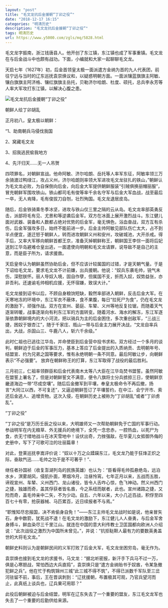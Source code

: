 ```yaml
---
layout: "post"
title: "毛文龙抗后金援朝“丁卯之役”"
date: "2018-12-17 16:15"
categories: "明清历史"
description: "毛文龙抗后金援朝“丁卯之役”"
tags: 明清历史
url: https://www.y5000.com/zgls/mq/5828.html
---
```






毛文龙字振南，浙江钱唐县人。他开创了东江镇，东江镇也成了军事重镇。毛文龙在与后金战斗中也颇有战功。下面，小编就和大家一起聊聊毛文龙。

天启七年（1627年）初，后金首领皇太极一面派遣方金纳为首的九人代表团，前往宁远与当时的辽东巡抚袁崇焕议和，以疑惑明朝方面。一面派镶蓝旗旗主阿敏、镶白旗旗主阿济格、镶红旗旗主岳托，贝勒济尔哈朗、杜度、硕托，总兵李永芳等人率大军攻打东江镇，以解决心腹之患。

![毛文龙抗后金援朝“丁卯之役”](/uploads/allimg/161124/6-161124140001556.JPG)

朝鲜人绘丁卯胡乱

正月初八，皇太极以朝鲜：

“1、助南朝兵马侵伐我国

2、窝藏毛文龙

3、招我逃民偷我地方

4、先汗归天……无一人吊贺

四项罪名，对朝鲜宣战。他命阿敏、济尔哈朗、岳托等人率军东征，阿敏率领三万余骑渡过鸭绿江，攻占义州，济尔哈朗则率领大军进攻毛文龙驻扎的铁山，”朝鲜认为毛文龙必败，为自保倒向后金，向后金大军提供朝鲜服装“引贼俱换丽帽丽服”，冒充朝鲜军围攻铁山。铁山都司毛有俊等率千余名守军与后金大军血战，战至最后一卒，无人肯降，毛有俊拔刀自刎，壮烈殉国。毛文龙退居皮岛。

随后，后金铁骑乘冬季冰坚，进攻与铁山仅三里之隔的云从岛。毛文龙率部英勇反击，派部将毛有见、尤景和等逆袭后金军。双方在冰面上展开激烈战斗。东江健儿面对武器、装备和人数都占绝对优势的后金军，毫无惧色，浴血奋战，双方互有杀伤，后金军强攻多日，始终不能前进一步。后金主帅阿敏见部队伤亡太大，占不到半点便宜，遂迁怒于朝鲜人，转而进攻朝鲜义州和安州，攻破城池，大开杀戒。得手后，又率大军移向朝鲜首都王京，准备灭掉朝鲜称王，朝鲜国王李倧一面将后妃送到江华岛避难仓皇出逃，一面遣使向明朝和毛文龙请罪，说导敌不是自己的主意，而是臣子所为，请求援救。

天启皇帝认为朝鲜虽然协助后金，但不应该计较属国的过错，才是天朝气量。于是下诏给毛文龙，要求毛文龙不计前嫌，出兵援朝。他说：“奴兵东袭毛帅，锐气未伤，深慰朕怀。丽人导奴入境，固自作孽，但属国不支，折而入奴，奴势益张，亦非吾利。还速谕毛帅相机应援，无怀宿嫌，致误大计。”

毛文龙接到诏书以后，不顾自身粮饷短缺，毅然率部进入朝鲜，反击后金大军。在天寒地冻的环境中，东江军衣不蔽体，食不果腹，每日“拉死尸为食”，仍在毛文龙的激励下，顽强作战。双方在宣州、晏庭、车辇、义州等地反复拉锯，而随着天气逐渐转暖，战事逐渐向有利东江军的方面转变。随着河水、海水的解冻，东江军逐渐依靠朝鲜境内的大小河流，把以骑兵为主的后金困住，多次重创敌军，“三战三捷，困奴于银杏江”，随于千家庄、瓶山一带与后金主力展开决战，“文龙自率兵出，大战，杀固山三、牛鹿八人，斩六千余级。”

此时仁祖也已逃往江华岛，并命使臣到后金营中投书求和。双方经过一个多月的谈判，朝鲜迫于后金的军事压力，基本上答应了后金提出的入质纳贡、去明朝年号、结盟宣、约为兄弟之国等要求，惟有永绝明朝一条不同意。最后阿敏让步，向朝鲜表示“不必强要”。
放弃在朝鲜称王的打算，东江军取得了战役的最后胜利。

三月初三，仁祖率领群臣和后金代表南木太等八大臣在江华岛焚书盟誓。虽然阿敏在盟誓上署名了，但是对朝鲜誓文不满意，便令八旗将士分兵掳掠三日，使朝鲜京畿道海边一带“尽成空壤”。随后后金撤军到平壤，奉皇太极命令不再后撤，扬言“大同江以西，不可复还”，又逼迫朝鲜签订了平壤誓约，在中江、会宁开市、索还后金逃人、追增贡物。这次入侵，在朝鲜历史上被称为“丁卯胡乱”或者“丁卯虏乱”。

“丁卯之役”

“丁卯之役”是万历壬辰之役以来，大明雄师又一次帮助朝鲜免于亡国的军事行动。参战明军在内无粮草、外无援兵的绝境下，全凭一念忠赤，一腔热血，以死尸为食，衣无寸缕地战斗在冰天雪地中！设伏出奇，力挫强敌，在华夏儿女抵御外侮的史册中，写下了可歌可泣的壮丽篇章！

对此，登莱巡抚李嵩评价说：“奴以十万之众蹂躏东江，毛文龙乃能于狂烽正炽之际，奋敌忾迅……毛帅之功于是不可著乎！”、

继任者孙国祯（收复澎湖列岛的民族英雄）也认为：“臣看得毛帅孤悬绝岛，远泊水乡，溟雾胡风，侵肌扑面，寒烟冷月，泣昼怜宵。七年正月以来，五战而五胜，谛观宣州、车辇、义州西门、龙山诸役，皆令人舌咋心惊，色飞神动。然义州西门之捷，独雄而奇，盖其俘获者皆名酋，今之系纽而献者，此也。宣州诸路之捷，又险而奇，盖毛帅亲中二矢，不为少动。自五、六年以来，大小几近百战，积俘至四百七十有零，抢获器械、马匹累百，近日续报者不与焉。”

“职惟知尽忠报国，决不肯偷身自免！”——东江主帅毛文龙战时如是说，他亲冒矢石，身中数箭，犹死战不退！在毛文龙的激励下，东江健儿人人奋勇，与后金军舍身搏斗，鲜血染尽三千里江山。就连在中国的意大利传教士卫匡国都向欧洲人介绍说：“此次战役之激烈为中国所未曾见。”，并说：“抗拒鞑靼人最有力的要数英勇盖世的大将毛文龙。”

朝鲜史料则认为是朝鲜民间的义军打败了后金大军，毛文龙坐困穷岛，毫无作为。

袁崇焕也接到毛文龙的求援书，马文龙：“据北听密报，新汗手下兵马不过一万，俱是心寒胆战，常怕西边大兵直捣”，袁崇焕只是“遣方金纳贻书于奴酋，令某急撤犯鲜之兵”。他在忙于构筑锦州三城“此三城不得不筑”，不得已派数千军队至三岔河驻留不前，事后，王在晋讽刺到：“辽抚援朝，布置极其可观，乃官兵望河而止，此真纸上谈兵也，辽兵果可用耶？”

此役后朝鲜被迫与后金结盟，明军在辽东失去了一个重要的盟友，东江毛文龙军也失去了一个重要的后勤供给来源。
